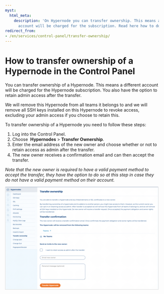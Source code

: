```yaml
---
myst:
  html_meta:
    description: 'On Hypernode you can transfer ownership. This means a different
      account will be charged for the subscription. Read here how to do this. '
redirect_from:
- /en/services/control-panel/transfer-ownership/
---
```


<!-- source: https://support.hypernode.com/en/services/control-panel/transfer-ownership/ -->

# How to transfer ownership of a Hypernode in the Control Panel

You can transfer ownership of a Hypernode. This means a different account will be charged for the Hypernode subscription. You also have the option to retain admin access after the transfer.

We will remove this Hypernode from all teams it belongs to and we will remove all SSH keys installed on this Hypernode to revoke access, excluding your admin access if you choose to retain this.

To transfer ownership of a Hypernode you need to follow these steps:

1. Log into the Control Panel.
1. Choose  **Hypernodes** > **Transfer Ownership**.
1. Enter the email address of the new owner and choose whether or not to retain access as admin after the transfer.
1. The new owner receives a confirmation email and can then accept the transfer.

*Note that the new owner is required to have a valid payment method to accept the transfer, they have the option to do so at this step in case they do not have a valid payment method on their account.*

![](_res/rVwmoW-6vgh53FOxQIwlxas2TDVysOiGtA.png)
